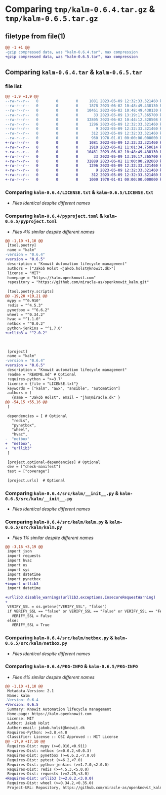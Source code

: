 # Comparing `tmp/kalm-0.6.4.tar.gz` & `tmp/kalm-0.6.5.tar.gz`

## filetype from file(1)

```diff
@@ -1 +1 @@
-gzip compressed data, was "kalm-0.6.4.tar", max compression
+gzip compressed data, was "kalm-0.6.5.tar", max compression
```

## Comparing `kalm-0.6.4.tar` & `kalm-0.6.5.tar`

### file list

```diff
@@ -1,9 +1,9 @@
--rw-r--r--   0        0        0     1081 2023-05-09 12:32:33.321460 kalm-0.6.4/LICENSE.txt
--rw-r--r--   0        0        0     1878 2023-06-02 10:48:49.438130 kalm-0.6.4/pyproject.toml
--rw-r--r--   0        0        0    10461 2023-06-02 10:48:49.438130 kalm-0.6.4/src/kalm/__init__.py
--rw-r--r--   0        0        0       33 2023-05-09 13:19:17.365700 kalm-0.6.4/src/kalm/jenkins.py
--rw-r--r--   0        0        0    32805 2023-06-02 10:44:12.320508 kalm-0.6.4/src/kalm/kalm.py
--rw-r--r--   0        0        0     1296 2023-05-09 12:32:33.321460 kalm-0.6.4/src/kalm/netbox.py
--rw-r--r--   0        0        0        9 2023-05-09 12:32:33.321460 kalm-0.6.4/src/kalm/package_data.dat
--rw-r--r--   0        0        0      312 2023-05-09 12:32:33.321460 kalm-0.6.4/src/kalm/toolbox.py
--rw-r--r--   0        0        0      960 1970-01-01 00:00:00.000000 kalm-0.6.4/PKG-INFO
+-rw-r--r--   0        0        0     1081 2023-05-09 12:32:33.321460 kalm-0.6.5/LICENSE.txt
+-rw-r--r--   0        0        0     1910 2023-06-02 11:01:34.750614 kalm-0.6.5/pyproject.toml
+-rw-r--r--   0        0        0    10461 2023-06-02 10:48:49.438130 kalm-0.6.5/src/kalm/__init__.py
+-rw-r--r--   0        0        0       33 2023-05-09 13:19:17.365700 kalm-0.6.5/src/kalm/jenkins.py
+-rw-r--r--   0        0        0    32889 2023-06-02 11:00:00.282060 kalm-0.6.5/src/kalm/kalm.py
+-rw-r--r--   0        0        0     1296 2023-05-09 12:32:33.321460 kalm-0.6.5/src/kalm/netbox.py
+-rw-r--r--   0        0        0        9 2023-05-09 12:32:33.321460 kalm-0.6.5/src/kalm/package_data.dat
+-rw-r--r--   0        0        0      312 2023-05-09 12:32:33.321460 kalm-0.6.5/src/kalm/toolbox.py
+-rw-r--r--   0        0        0     1000 1970-01-01 00:00:00.000000 kalm-0.6.5/PKG-INFO
```

### Comparing `kalm-0.6.4/LICENSE.txt` & `kalm-0.6.5/LICENSE.txt`

 * *Files identical despite different names*

### Comparing `kalm-0.6.4/pyproject.toml` & `kalm-0.6.5/pyproject.toml`

 * *Files 4% similar despite different names*

```diff
@@ -1,10 +1,10 @@
 [tool.poetry]
 name = "kalm"
-version = "0.6.4"
+version = "0.6.5"
 description = "Knowit Automation lifecycle management"
 authors = ["Jakob Holst <jakob.holst@knowit.dk>"]
 license = "MIT"
 homepage = "https://kalm.openknowit.com"
 repository = "https://github.com/miracle-as/openknowit_kalm.git"
 
 [tool.poetry.scripts]
@@ -19,20 +19,21 @@
 mypy = "^0.910"
 redis = "^4.5.3"
 pynetbox = "^6.6.2"
 wheel = "^0.34.2"
 hvac = "^1.1.0"
 netbox = "^0.0.2"
 python-jenkins = "^1.7.0"
+urllib3 = "^2.0.2"
 
 
 
 [project]
 name = "kalm"  
-version = "0.6.4" 
+version = "0.6.5" 
 description = "Knowit automation lifecycle management"
 readme = "README.md" # Optional
 requires-python = ">=3.7"
 license = {file = "LICENSE.txt"}
 keywords = ["kalm", "awx", "ansible", "automation"]  
 authors = [
   {name = "Jakob Holst", email = "jho@miracle.dk" }
@@ -54,15 +55,16 @@
 ]
 
 dependencies = [ # Optional
   "redis",
   "pynetbox",
   "wheel",
   "hvac",
-  "netbox"
+  "netbox",
+  "urllib3"
 ]
 
 [project.optional-dependencies] # Optional
 dev = ["check-manifest"]
 test = ["coverage"]
 
 [project.urls]  # Optional
```

### Comparing `kalm-0.6.4/src/kalm/__init__.py` & `kalm-0.6.5/src/kalm/__init__.py`

 * *Files identical despite different names*

### Comparing `kalm-0.6.4/src/kalm/kalm.py` & `kalm-0.6.5/src/kalm/kalm.py`

 * *Files 1% similar despite different names*

```diff
@@ -3,16 +3,19 @@
 import json
 import requests
 import hvac
 import os
 import sys
 import datetime
 import pynetbox
+import urllib3
 import datetime
 
+urllib3.disable_warnings(urllib3.exceptions.InsecureRequestWarning)
+
 VERIFY_SSL = os.getenv("VERIFY_SSL", "false")
 if VERIFY_SSL == "false" or VERIFY_SSL == "False" or VERIFY_SSL == "FALSE" or VERIFY_SSL == "no" or VERIFY_SSL == "NO" or VERIFY_SSL == "No":
   VERIFY_SSL = False
 else:
   VERIFY_SSL = True
```

### Comparing `kalm-0.6.4/src/kalm/netbox.py` & `kalm-0.6.5/src/kalm/netbox.py`

 * *Files identical despite different names*

### Comparing `kalm-0.6.4/PKG-INFO` & `kalm-0.6.5/PKG-INFO`

 * *Files 4% similar despite different names*

```diff
@@ -1,10 +1,10 @@
 Metadata-Version: 2.1
 Name: kalm
-Version: 0.6.4
+Version: 0.6.5
 Summary: Knowit Automation lifecycle management
 Home-page: https://kalm.openknowit.com
 License: MIT
 Author: Jakob Holst
 Author-email: jakob.holst@knowit.dk
 Requires-Python: >=3.8,<4.0
 Classifier: License :: OSI Approved :: MIT License
@@ -17,9 +17,10 @@
 Requires-Dist: mypy (>=0.910,<0.911)
 Requires-Dist: netbox (>=0.0.2,<0.0.3)
 Requires-Dist: pynetbox (>=6.6.2,<7.0.0)
 Requires-Dist: pytest (>=6.2,<7.0)
 Requires-Dist: python-jenkins (>=1.7.0,<2.0.0)
 Requires-Dist: redis (>=4.5.3,<5.0.0)
 Requires-Dist: requests (>=2.25,<3.0)
+Requires-Dist: urllib3 (>=2.0.2,<3.0.0)
 Requires-Dist: wheel (>=0.34.2,<0.35.0)
 Project-URL: Repository, https://github.com/miracle-as/openknowit_kalm.git
```

